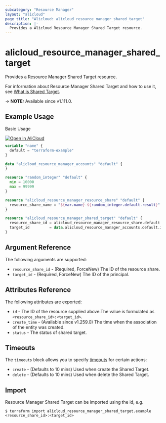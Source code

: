 ```yaml
---
subcategory: "Resource Manager"
layout: "alicloud"
page_title: "Alicloud: alicloud_resource_manager_shared_target"
description: |-
  Provides a Alicloud Resource Manager Shared Target resource.
---
```


# alicloud_resource_manager_shared_target

Provides a Resource Manager Shared Target resource.



For information about Resource Manager Shared Target and how to use it, see [What is Shared Target](https://www.alibabacloud.com/help/en/resource-management/resource-sharing/developer-reference/api-resourcesharing-2020-01-10-associateresourceshare).

-> **NOTE:** Available since v1.111.0.

## Example Usage

Basic Usage

<div style="display: block;margin-bottom: 40px;"><div class="oics-button" style="float: right;position: absolute;margin-bottom: 10px;">
  <a href="https://api.aliyun.com/terraform?resource=alicloud_resource_manager_shared_target&exampleId=a9bbd278-a450-ca1f-c87e-42e9bb284fe9ad56e65d&activeTab=example&spm=docs.r.resource_manager_shared_target.0.a9bbd278a4&intl_lang=EN_US" target="_blank">
    <img alt="Open in AliCloud" src="https://img.alicdn.com/imgextra/i1/O1CN01hjjqXv1uYUlY56FyX_!!6000000006049-55-tps-254-36.svg" style="max-height: 44px; max-width: 100%;">
  </a>
</div></div>

```terraform
variable "name" {
  default = "terraform-example"
}

data "alicloud_resource_manager_accounts" "default" {
}

resource "random_integer" "default" {
  min = 10000
  max = 99999
}

resource "alicloud_resource_manager_resource_share" "default" {
  resource_share_name = "${var.name}-${random_integer.default.result}"
}

resource "alicloud_resource_manager_shared_target" "default" {
  resource_share_id = alicloud_resource_manager_resource_share.default.id
  target_id         = data.alicloud_resource_manager_accounts.default.ids.0
}
```

## Argument Reference

The following arguments are supported:
* `resource_share_id` - (Required, ForceNew) The ID of the resource share.
* `target_id` - (Required, ForceNew) The ID of the principal.

## Attributes Reference

The following attributes are exported:
* `id` - The ID of the resource supplied above.The value is formulated as `<resource_share_id>:<target_id>`.
* `create_time` - (Available since v1.259.0) The time when the association of the entity was created.
* `status` - The status of shared target.

## Timeouts

The `timeouts` block allows you to specify [timeouts](https://developer.hashicorp.com/terraform/language/resources/syntax#operation-timeouts) for certain actions:
* `create` - (Defaults to 10 mins) Used when create the Shared Target.
* `delete` - (Defaults to 10 mins) Used when delete the Shared Target.

## Import

Resource Manager Shared Target can be imported using the id, e.g.

```shell
$ terraform import alicloud_resource_manager_shared_target.example <resource_share_id>:<target_id>
```
